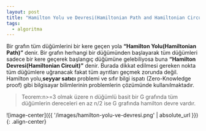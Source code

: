 ```yaml
---
layout: post
title: "Hamilton Yolu ve Devresi(Hamiltonian Path and Hamiltonian Circuit)"
tags:
  - algoritma
---
```


Bir grafın tüm düğümlerini bir kere geçen yola **“Hamilton Yolu(Hamiltonian Path)”** denir.
Bir grafın herhangi bir düğümünden başlayarak tüm düğümleri sadece bir kere geçerek başlangıç düğümüne gelebiliyosa buna **“Hamilton Devresi(Hamiltonian Circuit)”** denir.
Burada dikkat edilmesi gereken nokta tüm düğümlere uğranacak fakat tüm ayrıtları geçmek zorunda değil.
Hamilton yolu,**seyyar satıcı** problemi ve sıfır bilgi ispatı (Zero-Knowledge proof) gibi bilgisayar bilimlerinin problemlerin çözümünde kullanılmaktadır.

> Teorem:n>=3 olmak üzere n düğümlü basit bir G grafında tüm düğümlerin dereceleri en az n/2 ise G grafında hamilton devre vardır.

![image-center]({{ '/images/hamilton-yolu-ve-devresi.png' | absolute_url }}){: .align-center}

